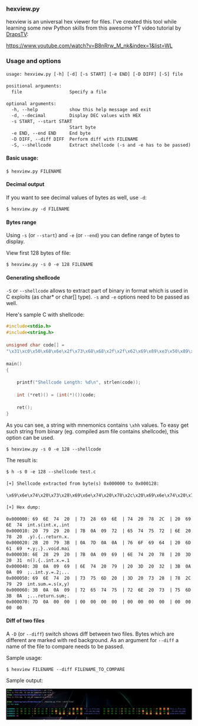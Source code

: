### hexview.py

hexview is an universal hex viewer for files. I've created this tool while learning some new Python skills from this awesome YT video tutorial by [DrapsTV](https://twitter.com/DrapsTV):


https://www.youtube.com/watch?v=B8nRrw_M_nk&index=1&list=WL



### Usage and options 



```
usage: hexview.py [-h] [-d] [-s START] [-e END] [-D DIFF] [-S] file

positional arguments:
  file                  Specify a file

optional arguments:
  -h, --help            show this help message and exit
  -d, --decimal         Display DEC values with HEX
  -s START, --start START
                        Start byte
  -e END, --end END     End byte
  -D DIFF, --diff DIFF  Perform diff with FILENAME
  -S, --shellcode       Extract shellcode (-s and -e has to be passed)

```



#### Basic usage:


```
$ hexview.py FILENAME
```

#### Decimal output


If you want to see decimal values of bytes as well, use ```-d```:

```
$ hexview.py -d FILENAME
```

#### Bytes range


Using ```-s``` (or ```--start```) and ```-e``` (or ```--end```) you can define range of bytes to display.


View first 128 bytes of file:

```
$ hexview.py -s 0 -e 128 FILENAME
```


#### Generating shellcode


```-S``` or ```--shellcode``` allows to extract part of binary in format which is used in C exploits (as char* or char[] type). ```-s``` and ```-e``` options need to be passed as well.

Here's sample C with shellcode:

```c
#include<stdio.h>
#include<string.h>

unsigned char code[] = 
"\x31\xc0\x50\x68\x6e\x2f\x73\x68\x68\x2f\x2f\x62\x69\x89\xe3\x50\x89\xe2\x53\x89\xe1\xb0\x0b\xcd\x80";

main()
{

    printf("Shellcode Length: %d\n", strlen(code));

    int (*ret)() = (int(*)())code;

    ret();
}
```

As you can see, a string with mnemonics contains ```\xhh``` values. To easy get such string from binary (eg. compiled asm file contains shellcode), this option can be used.



```
$ hexview.py -s 0 -e 128 --shellcode
```

The result is:

```
$ h -s 0 -e 128 --shellcode test.c

[+] Shellcode extracted from byte(s) 0x000000 to 0x000128:

\x69\x6e\x74\x20\x73\x28\x69\x6e\x74\x20\x78\x2c\x20\x69\x6e\x74\x20\x79\x29\x20\x7b\xa\x9\x72\x65\x74\x75\x72\x6e\x20\x78\x20\x2b\x20\x79\x3b\xa\x7d\xa\xa\x76\x6f\x69\x64\x20\x6d\x61\x69\x6e\x28\x29\x20\x7b\xa\x9\x69\x6e\x74\x20\x78\x20\x3d\x20\x31\x3b\xa\x9\x69\x6e\x74\x20\x79\x20\x3d\x20\x32\x3b\xa\xa\x9\x69\x6e\x74\x20\x73\x75\x6d\x20\x3d\x20\x73\x28\x78\x2c\x79\x29\x3b\xa\xa\x9\x72\x65\x74\x75\x72\x6e\x20\x73\x75\x6d\x3b\xa\x7d\xa

[+] Hex dump: 

0x000000: 69  6E  74  20  | 73  28  69  6E  | 74  20  78  2C  | 20  69  6E  74  int.s(int.x,.int
0x000010: 20  79  29  20  | 7B  0A  09  72  | 65  74  75  72  | 6E  20  78  20  .y).{..return.x.
0x000020: 2B  20  79  3B  | 0A  7D  0A  0A  | 76  6F  69  64  | 20  6D  61  69  +.y;.}..void.mai
0x000030: 6E  28  29  20  | 7B  0A  09  69  | 6E  74  20  78  | 20  3D  20  31  n().{..int.x.=.1
0x000040: 3B  0A  09  69  | 6E  74  20  79  | 20  3D  20  32  | 3B  0A  0A  09  ;..int.y.=.2;...
0x000050: 69  6E  74  20  | 73  75  6D  20  | 3D  20  73  28  | 78  2C  79  29  int.sum.=.s(x,y)
0x000060: 3B  0A  0A  09  | 72  65  74  75  | 72  6E  20  73  | 75  6D  3B  0A  ;...return.sum;.
0x000070: 7D  0A  00  00  | 00  00  00  00  | 00  00  00  00  | 00  00  00  00                    

```

#### Diff of two files

A ```-D``` (or ```--diff```) switch shows diff between two files. Bytes which are different are marked with red background.
As an argument for ```--diff``` a name of the file to compare needs to be passed.


Sample usage:

```
$ hexview FILENAME --diff FILENAME_TO_COMPARE
```


Sample output:

![](screen1.jpg)




